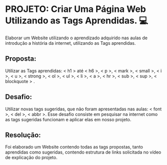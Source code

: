 # PROJETO: Criar Uma Página Web Utilizando as Tags Aprendidas. :computer:

Elaborar um Website utilizando o aprendizado adquirido nas aulas de introdução a história da internet, utilizando as Tags aprendidas.

## Proposta:

Utilizar as Tags aprendidas: < h1 > até < h6 >, < p >, < mark >, < small >, < i >, < u >, < strong >,    < ol >, < ul >, < li >, < a >, < hr >, < sub >, < sup >, < blockquote > .

## Desafio:

Utilizar novas tags sugeridas, que não foram apresentadas nas aulas: < font >, < del >, < abbr >.
Esse desafio consiste em pesquisar na internet como as tags sugeridas funcionam e aplicar elas em nosso projeto.

## Resolução:

Foi elaborado um Website contendo todas as tags propostas, tanto aprendidas como sugeridas, contendo estrutura de links solicitada no vídeo de explicação do projeto.











